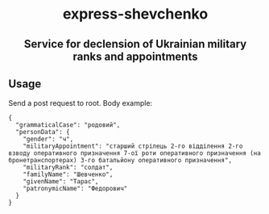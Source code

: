 <h1 align="center">express-shevchenko</h1>
<h2 align="center">Service for declension of Ukrainian military ranks and appointments</h2>

## Usage
Send a post request to root. Body example: 
```
{
  "grammaticalCase": "родовий",
  "personData": {
    "gender": "ч",
    "militaryAppointment": "старший стрілець 2-го відділення 2-го взводу оперативного призначення 7-ої роти оперативного призначення (на бронетранспортерах) 3-го батальйону оперативного призначення",
    "militaryRank": "солдат",
    "familyName": "Шевченко",
    "givenName": "Тарас",
    "patronymicName": "Федорович"
  }
}
```
